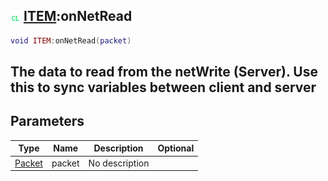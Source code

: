 ## ![client](.gitbook/assets/client.png) [ITEM](./home/ITEM):onNetRead

```lua
void ITEM:onNetRead(packet)
```

The data to read from the netWrite (Server). Use this to sync variables between client and server
------
## Parameters

| Type   | Name | Description | Optional |
| ------ | ---- | ----------- | -------: |
| [Packet](./home/Packet) | packet | No description |  |

